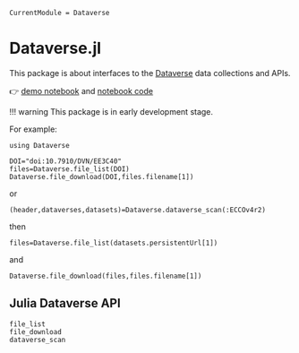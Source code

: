 ```@meta
CurrentModule = Dataverse
```

# Dataverse.jl

This package is about interfaces to the [Dataverse](https://dataverse.org) data collections and APIs.

👉 [demo notebook](notebook.html) and [notebook code](https://github.com/gdcc/Dataverse.jl/blob/main/docs/src/notebook.jl)

!!! warning
    This package is in early development stage.

For example:

```@example 1
using Dataverse 

DOI="doi:10.7910/DVN/EE3C40"
files=Dataverse.file_list(DOI)
Dataverse.file_download(DOI,files.filename[1])
```

or 

```@example 1
(header,dataverses,datasets)=Dataverse.dataverse_scan(:ECCOv4r2)
```

then

```@example 1
files=Dataverse.file_list(datasets.persistentUrl[1])
```

and 

```@example 1
Dataverse.file_download(files,files.filename[1])
```

## Julia Dataverse API

```@docs
file_list
file_download
dataverse_scan
```

